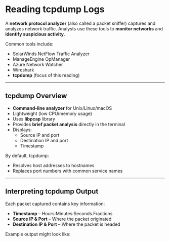 # Reading tcpdump Logs

A **network protocol analyzer** (also called a packet sniffer) captures and analyzes network traffic. Analysts use these tools to **monitor networks** and **identify suspicious activity**.  

Common tools include:  
- SolarWinds NetFlow Traffic Analyzer  
- ManageEngine OpManager  
- Azure Network Watcher  
- Wireshark  
- **tcpdump** (focus of this reading)

---

## tcpdump Overview

- **Command-line analyzer** for Unix/Linux/macOS  
- Lightweight (low CPU/memory usage)  
- Uses **libpcap** library  
- Provides **brief packet analysis** directly in the terminal  
- Displays:  
  - Source IP and port  
  - Destination IP and port  
  - Timestamp  

By default, tcpdump:  
- Resolves host addresses to hostnames  
- Replaces port numbers with common service names  

---

## Interpreting tcpdump Output

Each packet captured contains key information:  
- **Timestamp** – Hours:Minutes:Seconds.Fractions  
- **Source IP & Port** – Where the packet originated  
- **Destination IP & Port** – Where the packet is headed  

Example output might look like:  

